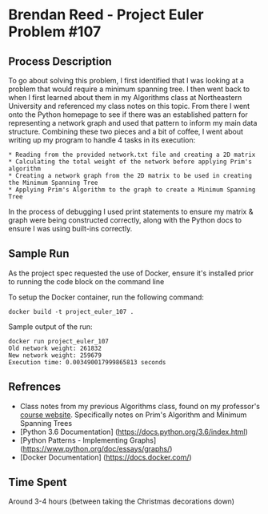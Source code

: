 # Brendan Reed - Project Euler Problem #107

## Process Description

To go about solving this problem, I first identified that I was looking at a problem that would require a minimum spanning tree. I then went back to when I first learned about them in my Algorithms class at Northeastern University and referenced my class notes on this topic. From there I went onto the Python homepage to see if there was an established pattern for representing a network graph and used that pattern to inform my main data structure. Combining these two pieces and a bit of coffee, I went about writing up my program to handle 4 tasks in its execution:

    * Reading from the provided network.txt file and creating a 2D matrix
    * Calculating the total weight of the network before applying Prim's algorithm
    * Creating a network graph from the 2D matrix to be used in creating the Minimum Spanning Tree
    * Applying Prim's Algorithm to the graph to create a Minimum Spanning Tree

In the process of debugging I used print statements to ensure my matrix & graph were being constructed correctly, along with the Python docs to ensure I was using built-ins correctly.

## Sample Run

As the project spec requested the use of Docker, ensure it's installed prior to running the code block on the command line

To setup the Docker container, run the following command:

```shell
docker build -t project_euler_107 .
```

Sample output of the run:

```shell
docker run project_euler_107
Old network weight: 261832
New network weight: 259679
Execution time: 0.003490017999865813 seconds
```

## Refrences

* Class notes from my previous Algorithms class, found on my professor's [course website](https://shelat.ccis.neu.edu/16f-4800/). Specifically notes on Prim's Algorithm and Minimum Spanning Trees
* [Python 3.6 Documentation] (https://docs.python.org/3.6/index.html)
* [Python Patterns - Implementing Graphs] (https://www.python.org/doc/essays/graphs/)
* [Docker Documentation] (https://docs.docker.com/)

## Time Spent

Around 3-4 hours (between taking the Christmas decorations down)
